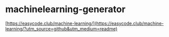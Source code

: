 # machinelearning-generator

[https://easycode.club/machine-learning/](https://easycode.club/machine-learning/?utm_source=github&utm_medium=readme)
